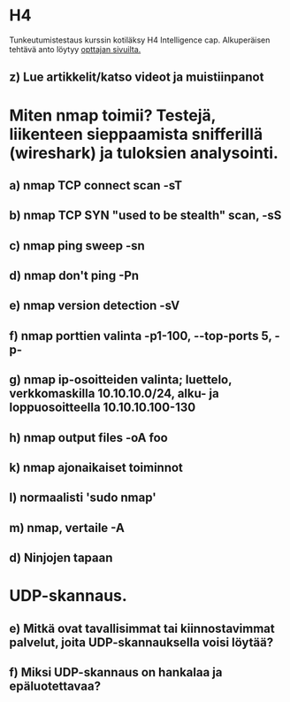 # H4

Tunkeutumistestaus kurssin kotiläksy H4 Intelligence cap. Alkuperäisen tehtävä anto löytyy [opttajan sivuilta.](https://terokarvinen.com/2022/tunkeutumistestaus-ict4tn027-3010-syksylla-2022/#h4-intelligence-cap)

## z)  Lue artikkelit/katso videot ja muistiinpanot


# Miten nmap toimii? Testejä, liikenteen sieppaamista snifferillä (wireshark) ja tuloksien analysointi.


## a) nmap TCP connect scan -sT

## b) nmap TCP SYN "used to be stealth" scan, -sS

## c) nmap ping sweep -sn

## d) nmap don't ping -Pn

## e) nmap version detection -sV

## f) nmap porttien valinta -p1-100, --top-ports 5, -p-

## g) nmap ip-osoitteiden valinta; luettelo, verkkomaskilla 10.10.10.0/24, alku- ja loppuosoitteella 10.10.10.100-130 

## h) nmap output files -oA foo

## k) nmap ajonaikaiset toiminnot

## l) normaalisti 'sudo nmap'

## m) nmap, vertaile -A

## d) Ninjojen tapaan

# UDP-skannaus.

## e) Mitkä ovat tavallisimmat tai kiinnostavimmat palvelut, joita UDP-skannauksella voisi löytää? 

## f) Miksi UDP-skannaus on hankalaa ja epäluotettavaa?
